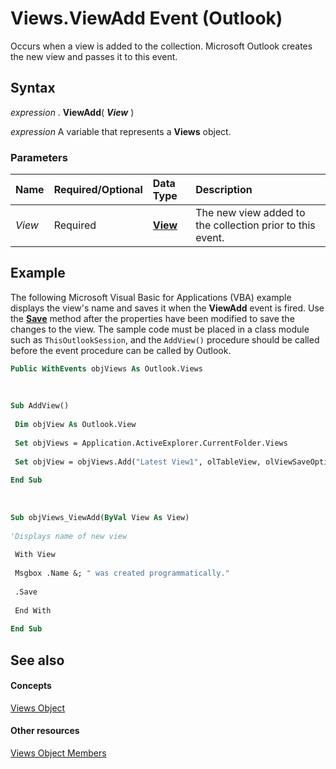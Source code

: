 
# Views.ViewAdd Event (Outlook)

Occurs when a view is added to the collection. Microsoft Outlook creates the new view and passes it to this event.


## Syntax

 _expression_ . **ViewAdd**( **_View_** )

 _expression_ A variable that represents a **Views** object.


### Parameters



|**Name**|**Required/Optional**|**Data Type**|**Description**|
|:-----|:-----|:-----|:-----|
| _View_|Required| **[View](41c8d149-9912-1685-4c8b-3c849cc6f1ed.md)**|The new view added to the collection prior to this event.|

## Example

The following Microsoft Visual Basic for Applications (VBA) example displays the view's name and saves it when the  **ViewAdd** event is fired. Use the **[Save](effc4046-2e9c-3898-e37f-c4de817ddde7.md)** method after the properties have been modified to save the changes to the view. The sample code must be placed in a class module such as `ThisOutlookSession`, and the  `AddView()` procedure should be called before the event procedure can be called by Outlook.


```vb
Public WithEvents objViews As Outlook.Views 
 
 
 
Sub AddView() 
 
 Dim objView As Outlook.View 
 
 Set objViews = Application.ActiveExplorer.CurrentFolder.Views 
 
 Set objView = objViews.Add("Latest View1", olTableView, olViewSaveOptionAllFoldersOfType) 
 
End Sub 
 
 
 
Sub objViews_ViewAdd(ByVal View As View) 
 
'Displays name of new view 
 
 With View 
 
 Msgbox .Name &; " was created programmatically." 
 
 .Save 
 
 End With 
 
End Sub
```


## See also


#### Concepts


[Views Object](5dd7edc2-12a2-f4c2-d158-8053d80e8dc9.md)
#### Other resources


[Views Object Members](ef117404-2104-b3fa-b749-56c2cb32492c.md)
